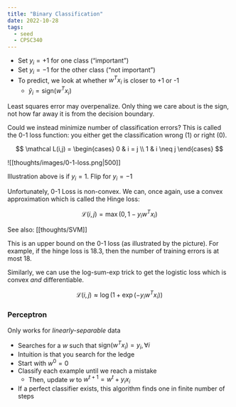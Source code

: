 ```yaml
---
title: "Binary Classification"
date: 2022-10-28
tags:
  - seed
  - CPSC340
---
```


- Set $y_i = +1$ for one class (“important”)
- Set $y_i = -1$ for the other class (“not important”)
- To predict, we look at whether $w^Tx_i$ is closer to +1 or -1
  - $\hat y_i = \textrm{sign} (w^Tx_i)$

Least squares error may overpenalize. Only thing we care about is the sign, not how far away it is from the decision boundary.

Could we instead minimize number of classification errors? This is called the 0-1 loss function: you either get the classification wrong (1) or right (0).

$$
\mathcal L(i,j) = \begin{cases}
  0 & i = j \\
  1 & i \neq j
\end{cases}
$$

![[thoughts/images/0-1-loss.png|500]]

Illustration above is if $y_i = 1$. Flip for $y_i = -1$

Unfortunately, 0-1 Loss is non-convex. We can, once again, use a convex approximation which is called the Hinge loss:

$$\mathcal L(i,j) = \max(0, 1 - y_iw^Tx_i)$$

See also: [[thoughts/SVM]]

This is an upper bound on the 0-1 loss (as illustrated by the picture). For example, if the hinge loss is 18.3, then the number of training errors is at most 18.

Similarly, we can use the log-sum-exp trick to get the logistic loss which is convex _and_ differentiable.

$$\mathcal L(i,j) \approx \log(1 + \exp(-y_iw^Tx_i))$$

### Perceptron

Only works for _linearly-separable_ data

- Searches for a $w$ such that $\textrm{sign}(w^Tx_i ) = y_i, \forall i$
- Intuition is that you search for the ledge
- Start with $w^0 = 0$
- Classify each example until we reach a mistake
  - Then, update $w$ to $w^{t+1} = w^t + y_ix_i$
- If a perfect classifier exists, this algorithm finds one in finite number of steps
